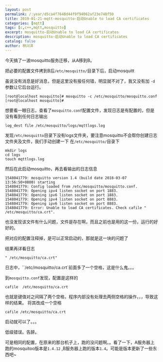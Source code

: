 ```yaml
---
layout: post
permalink: /:year/d5ca4f7648d44f9f94062af23e748f50
title: 2019-01-21-mqtt-mosquitto-启动Unable to load CA certificates
categories: [mqtt]
tags: [c,c++,mqtt,mosquitto]
excerpt: mosquitto-启动Unable to load CA certificates
description: mosquitto-启动Unable to load CA certificates
catalog: false
author: 林兴洋
---
```


今天搞了一波mosquitto服务迁移，从A移到B。

把必要的配置文件拷到B后`/etc/mosquitto/`目录下后，启动mosquitt

虽说没有消息是好消息，但是这里没有报任何错，明显就不对了，我又没有加 `-d` 参数让它后台运行。

```
[root@localhost mosquitto]# mosquitto -c /etc/mosquitto/mosquitto.conf 
[root@localhost mosquitto]#
```

想要看一眼日志，查看了`mosquitto.conf`配置文件，发现日志是有配置的，但是没有看到任何日志输出

```
log_dest file /etc/mosquitto/logs/mqttlogs.log
```

发现`/etc/mosquitto`目录下没有logs文件夹，要注意mosquitto不会帮你创建日志文件夹及文件，我们手动创建一下
在`/etc/mosquitto/`目录下

```
mkdir logs
cd logs
touch mqttlogs.log
```

然后在此启动mosquitto，再去看输出的日志信息
```
1548041779: mosquitto version 1.4 (build date 2018-03-07 13:56:50+0800) starting
1548041779: Config loaded from /etc/mosquitto/mosquitto.conf.
1548041779: Opening ipv4 listen socket on port 1883.
1548041779: Opening ipv6 listen socket on port 1883.
1548041779: Opening ipv4 listen socket on port 8883.
1548041779: Opening ipv6 listen socket on port 8883.
1548041779: Error: Unable to load CA certificates. Check cafile " /etc/mosquitto/ca.crt".
```


也没发现该文件有什么问题，文件是存在啊，而且之前也是用的这一份，运行的好好的。

把对应的配置注释掉，是可以正常启动的，那就是这一块的问题了

结果再详看日志 
```
" /etc/mosquitto/ca.crt" 
```
日志中，``/etc/mosquitto/ca.crt`前面多了一个空格，这是什么鬼。。。

到`mosquitto.conf`发现，配置是这样的
```
cafile  /etc/mosquitto/ca.crt
```

也就是键值对之间隔了两个空格，程序内部没有处理去两侧空格的操作，，，导致这样的结果。
将其改成一个空格 
```
cafile /etc/mosquitto/ca.crt
```

启动就可以了。。。

低级错误。告辞。


可是相同的配置，在原来的那台机子上，跑的没问题啊。。看了一下，A服务器上跑的mosquitoo版本是`1.4.12` ,B服务器上跑的版本`1.4`。可能是版本更新了一些东西吧~

